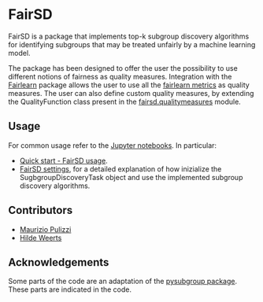 # FairSD

FairSD is a package that implements top-k subgroup discovery algorithms for identifying subgroups that may be treated unfairly by a machine learning model.<br/>

The package has been designed to offer the user the possibility to use different notions of fairness as quality measures. Integration with the [Fairlearn]( https://fairlearn.github.io/) package allows the user to use all the [fairlearn metrics](https://fairlearn.github.io/v0.6.0/api_reference/fairlearn.metrics.html) as  quality measures. The user can also define custom quality measures, by extending the QualityFunction class present in the [fairsd.qualitymeasures](https://github.com/MaurizioPulizzi/fairsd/blob/main/fairsd/qualitymeasures.py) module.


## Usage
For common usage refer to the [Jupyter notebooks](https://github.com/MaurizioPulizzi/fairsd/tree/main/notebooks). In particular:
* [Quick start - FairSD usage](https://github.com/MaurizioPulizzi/fairsd/blob/main/notebooks/fairsd_usage.ipynb).
* [FairSD settings](https://github.com/MaurizioPulizzi/fairsd/blob/main/notebooks/fairsd_settings.ipynb), for a detailed explanation of how inizialize the SugbgroupDiscoveryTask object and use the implemented subgroup discovery algorithms.


## Contributors
* [Maurizio Pulizzi](https://github.com/MaurizioPulizzi)
* [Hilde Weerts](https://github.com/hildeweerts)


## Acknowledgements
Some parts of the code are an adaptation of the [pysubgroup package](https://github.com/flemmerich/pysubgroup). These parts are indicated in the code.
